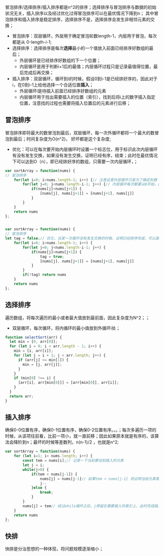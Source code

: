 冒泡排序/选择排序/插入排序都是n^2的排序；选择排序与冒泡排序与数据的初始状况无关，插入排序以及经过优化过得冒泡排序可以在最优情况下降到n；
其中冒泡排序和插入排序是稳定排序，选择排序不是，选择排序会发生非相邻元素的交换；
- 冒泡排序：双层循环，外层用于确定冒泡轮数length-1，内层用于冒泡，每次都是从 0-length-i-1;
- 选择排序：选择排序是每次**选择**最小的一个值放入前面已经排序好数组的最后；
  - 外层循环是已经排序好数组的下一个位置；
  - 内层循环是用于判断i+1后的最值；内层循环过程只是记录最值得位置，最后完成后再交换；
- 插入排序：双层循环，循环到i的时候，假设0到i-1是已经排好序的，因此对于i，在0到i-1上给他选择一个合适位置**插入**；
  - 外层循环i是待插入前面已经排序好数组的元素
  - 内层循环用于找出需要插入的位置（索引），找到后将i上的数字插入指定位置，注意找的过程也需要将插入位置后的元素进行后移；
## 冒泡排序
冒泡排序即将最大的数冒泡到最后，双层循环，每一次外循环都将一个最大的数冒泡到最后；时间复杂度为O(n^2)， 好坏都是这个复杂度;
- 优化：可以在每次要开始内层循环时设置一个标志位，用于标识此次内层循环有没有发生交换，如果没有发生交换，证明已经有序，结束；此时在最优情况下可以达到O（n），即已经排好序的数组，只需要一次内层循环，；

~~~JavaScript
var sortArray = function(nums) {
// 冒泡排序
    for(let i=0; i<nums.length-1; i++) {// 注意这里外层循环只是为了确定轮数
        for(let j=0; j<nums.length-i-1; j++) {// 内层循环每次都要从0开始，因为前面会进行交换
            if(nums[j]>nums[j+1]) {
                [nums[j], nums[j+1]] = [nums[j+1], nums[j]]
            }
        }
    }
    return nums
};


var sortArray = function(nums) {
// 冒泡排序
let tag = false;// 优化，当某一次循环没有发生交换的时候，证明已经排序完成，可以直接返回
    for(let i=0; i<nums.length-1; i++) {
        for(let j=0; j<nums.length-i-1; j++) {
            if(nums[j]>nums[j+1]) {
                tag = true;
                [nums[j], nums[j+1]] = [nums[j+1], nums[j]]
            }
        }
        if(!tag) return nums
    }
    return nums
};
~~~


## 选择排序
  遍历数组，将每次遍历的最小或者最大值放到最前面，因此复杂度为N^2；；
- 双层循环，每次循环，将内循环的最小值放到外循环i处；

~~~JavaScript
function selectSort(arr) {
  let min = [0, arr[0]];
  for (let i = 0; i < arr.length - 1; i++) {
    min = [i, arr[i]];
    for (let j = i + 1; j < arr.length; j++) {
      if (arr[j] <= min[1]) {
        min = [j, arr[j]];
      }
    }
    if (min[0] !== i) {
      [arr[i], arr[min[0]]] = [arr[min[0]], arr[i]];
    }
  }
  return arr;
}
~~~

## 插入排序
  确保0-0位置有序，确保0-1位置有序，确保0-2位置有序。。。；每次多遍历一项的时候，从该项往前看，比前一项小，就一直前移；因此如果原本就是有序的，该算法会降阶到n；最坏的时候等差数列，n(n-1)/2 ，也就是n^2;

~~~JavaScript
var sortArray = function(nums) {
    for (let i=1; i< nums.length; i++) {
        const tem = nums[i];// 记录一下当前要往前插入的元素
        let j = i;
        while(j>0) {
            if(tem < nums[j-1]) {
                nums[j] = nums[j-1]// 如果tem < nums[j-1] 则证明当前元素需要前插，因此后面的元素需要后移，
                j--
            }else {
                break;
            }
        }
        nums[j] = tem// 经过while循环之后，j停留在需要插入的索引上，此时完成插入；
    }
    return nums
};
~~~


## 快排
 快排是分治思想的一种体现，将问题规模逐渐缩小；